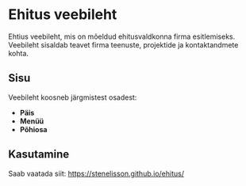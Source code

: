# Ehitus veebileht

Ehtius veebileht, mis on mõeldud ehitusvaldkonna firma esitlemiseks. Veebileht sisaldab teavet firma teenuste, projektide ja kontaktandmete kohta.

## Sisu

Veebileht koosneb järgmistest osadest:
- **Päis**
- **Menüü**
- **Põhiosa**

## Kasutamine

Saab vaatada siit: https://stenelisson.github.io/ehitus/
